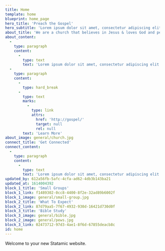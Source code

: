 ```yaml
---
title: Home
template: home
blueprint: home_page
hero_title: 'Preach the Gospel'
hero_subtitle: 'Lorem ipsum dolor sit amet, consectetur adipiscing elit.'
about_title: 'We are a church that believes in Jesus & loves God and people'
about_content:
  -
    type: paragraph
    content:
      -
        type: text
        text: 'Lorem ipsum dolor sit amet, consectetur adipiscing elit. Suspendisse varius enim in eros elementum tristique. Duis cursus, mi quis viverra ornare, eros dolor interdum nulla, ut commodo diam libero vitae erat. Aenean faucibus nibh et justo cursus id rutrum lorem imperdiet. Nunc ut sem vitae risus tristique posuere!'
  -
    type: paragraph
    content:
      -
        type: hard_break
      -
        type: text
        marks:
          -
            type: link
            attrs:
              href: 'http://gospel/'
              target: null
              rel: null
        text: 'Learn More'
about_image: general/church.jpg
connect_title: 'Get Connected'
connect_content:
  -
    type: paragraph
    content:
      -
        type: text
        text: 'Lorem ipsum dolor sit amet, consectetur adipiscing elit. Suspendisse varius enim in eros elementum tristique.'
updated_by: 612a56fb-5afc-4cfa-ad62-4db3b143ba21
updated_at: 1614004392
block_1_title: 'Small Groups'
block_1_link: f1489302-0cc8-4400-8f2e-32ad89b6002f
block_1_image: general/small-group.jpg
block_2_title: 'What To Expect'
block_2_link: 87d79aa5-7f67-4932-930d-16421d730d0f
block_3_title: 'Bible Study'
block_3_image: general/bible.jpg
block_2_image: general/pews.jpg
block_3_link: 02473712-97d3-4ae1-8f6d-67855deacb8c
id: home
---
```

Welcome to your new Statamic website.
